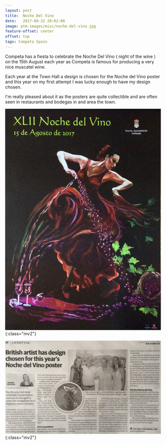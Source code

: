 ```yaml
---
layout: post
title:  Noche Del Vino
date:   2017-08-22 20:02:00
image: ptm-images/misc/noche-del-vino.jpg
feature-offset: center
offset: top
tags: Competa Spain
---
```


Competa has a fiesta to celebrate the Noche Del Vino ( night of the wine ) on the 15th August each year as Competa is famous for producing a very nice muscatel wine.

Each year at the Town Hall a design is chosen for the Noche del Vino poster and this year on my first attempt I was lucky enough to have my design chosen.

I'm really pleased about it as the posters are quite collectible and are often seen in restaurants and bodegas in and area the town.

![noche1](/ptm-images/misc/noche-del-vino.jpg){:class="mv2"}

![noche2](/ptm-images/misc/sur-in-english-noche.jpg){:class="mv2"}